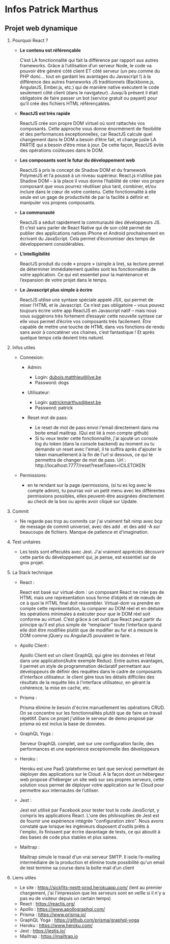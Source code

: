Infos Patrick Marthus
=====================

## Projet web dynamique

1. Pourquoi React ?

    * **Le contenu est référençable**

      C’est LA fonctionnalité qui fait la différence par rapport aux autres frameworks. Grâce à l’utilisation d’un serveur Node, le code va pouvoir être généré côté client ET côté serveur (un peu comme du PHP donc… tout en gardant les avantages du Javascript !) à la différence des autres frameworks JS traditionnels (Backbone.js, AngularJS, Ember.js, etc.) qui de manière native exécutent le code seulement côté client (dans le navigateur). Jusqu’à présent il était obligatoire de faire passer un bot (service gratuit ou payant) pour qu’il crée des fichiers HTML référençables.

    * **ReactJS est très rapide**

      ReactJS crée son propre DOM virtuel où sont rattachés vos composants. Cette approche vous donne énormément de flexibilité et des performances exceptionnelles, car ReactJS calcule quel changement dans le DOM a besoin d’être fait, et change juste LA PARTIE qui a besoin d’être mise à jour. De cette façon, ReactJS évite des opérations coûteuses dans le DOM.

    * **Les composants sont le futur du développement web**

      ReactJS à pris le concept de Shadow DOM et du framework PolymerJS et l’a poussé à un niveau supérieur. React.js n’utilise pas Shadow DOM – à la place il vous donne l’habilité de créer vos propre composant que vous pourrez réutiliser plus tard, combiner, et/ou inclure dans le cœur de votre contenu. Cette fonctionnalité à elle seule est un gage de productivité de par la facilité à définir et manipuler vos propres composants.

    * **La communauté**

      ReactJS a séduit rapidement la communauté des développeurs JS. Et c’est sans parler de React Native qui de son côté permet de publier des applications natives iPhone et Android prochainement en écrivant du JavaScript. Cela permet d’économiser des temps de développement considérables.

    * **L’intelligibilité**

      ReactJS produit du code « propre » (simple à lire), sa lecture permet de déterminer immédiatement quelles sont les fonctionnalités de votre application. Ce qui est essentiel pour la maintenance et l’expansion de votre projet dans le temps.

    * **Le Javascript plus simple à écrire**

      ReactJS utilise une syntaxe spéciale appelé JSX, qui permet de mixer l’HTML et le Javascript. Ce n’est pas obligatoire – vous pouvez toujours écrire votre app ReactJS en Javascript natif – mais nous vous suggérons très fortement d’essayer cette nouvelle syntaxe car elle vous permet d’écrire vos composants très facilement. Être capable de mettre une touche de HTML dans vos fonctions de rendu sans avoir à concaténer vos chaines, c’est fantastique ! Et après quelque temps cela devient très naturel.

2. Infos utiles

    * Connexion:

      * Admin:
          * Login: dubois.matthieu@live.be
          * Password: dogs

      * Utilisateur:
          * Login: patrickmarthus@best.be
          * Password: patrick

      * Reset mot de pass:
          * Le reset de mot de pass envoi l'email directement dans ma boite email mailtrap. (Qui est lié à mon compte github)
          * Si tu veux tester cette fonctionnalité, j'ai ajouté un console log du token (dans la console backend) au moment ou tu demande un reset avec l'email, il te suffira après d'ajouter le token manuellement à la fin de l'url si dessous, ce qui te permettra de changer de mot de pass.
            Url : http://localhost:7777/reset?resetToken=ICILETOKEN

    * Permissions:

      * en te rendant sur la page /permissions, (si tu es log avec le compte admin), tu pourras voir un petit menu avec les différentes permissions possibles, elles peuvent-être assignées directement au check de la box ou après avoir cliqué sur Update.

3. Commit

    * Ne regarde pas trop au commits car j'ai vraiment fait nimp avec bcp de message de commit universel, avec des add . et des add -A sur beaucoups de fichiers. Manque de patience et d'imagination.

4. Test unitaires

    * Les tests sont effecutés avec Jest. J'ai vraiment appréciés découvrir cette partie du développement qui, je pense, est essentiel  sur de gros projet.

5. La Stack technique

    * React :

      React est basé sur virtual-dom : un composant React ne crée pas de HTML mais une représentation sous forme d’objets et de nœuds de ce à quoi le HTML final doit ressembler. Virtual-dom va prendre en compte cette représentation, la comparer au DOM réel et en déduire les opérations minimales à exécuter pour que le DOM réel soit conforme au virtuel. C’est grâce à cet outil que React peut partir du principe qu’il est plus simple de “remplacer” toute l’interface quand elle doit être modifiée plutôt que de modifier au fur et à mesure le DOM comme jQuery ou AngularJS pouvaient le faire.

    * Apollo Client :

      Apollo Client est un client GraphQL qui gère les données et l’état dans une application(Autre exemple Redux). Entre autres avantages, il permet un style de programmation déclaratif permettant aux développeurs de définir des requêtes dans le cadre de composants d'interface utilisateur. le client gère tous les détails difficiles des résultats de la requête liés à l'interface utilisateur, en gérant la cohérence, la mise en cache, etc.

    * Prisma :

      Prisma élimine le besoin d'écrire manuellement les opérations CRUD. On se concentre sur les fonctionnalités plutôt que de faire un travail répétitif.
      Dans ce projet j'utilise le serveur de demo proposé par prisma où est inclus la base de données.

    * GraphQL Yoga :

      Serveur GraphQL complet, axé sur une configuration facile, des performances et une expérience exceptionnelle des développeurs

    * Heroku :

      Heroku est une PaaS (plateforme en tant que service) permettant de déployer des applications sur le Cloud. A la façon dont un hébergeur web propose d’héberger un site web sur ses propres serveurs, cette solution vous permet de déployer votre application sur le Cloud pour permettre aux internautes de l’utiliser.

    * Jest :

      Jest est utilisé par Facebook pour tester tout le code JavaScript, y compris les applications React. L'une des philosophies de Jest est de fournir une expérience intégrée "configuration zéro". Nous avons constaté que lorsque les ingénieurs disposent d'outils prêts à l'emploi, ils finissent par écrire davantage de tests, ce qui aboutit à des bases de code plus stables et plus saines.

    * Mailtrap :

      Mailtrap simule le travail d'un vrai serveur SMTP. Il isole l’e-mailing intermédiaire de la production et élimine toute possibilité qu'un email de test termine sa course dans la boîte mail d’un client


6. Liens utiles

    * Le site : https://sickfits-nextt-prod.herokuapp.com/ (lent au premier chargement, j'ai l'impression que les serveurs sont en veille si il n'y a pas eu de visiteur depuis un certain temps)
    * React : https://reactjs.org/
    * Apollo :  https://www.apollographql.com/
    * Prisma : https://www.prisma.io/
    * GraphQL Yoga : https://github.com/prisma/graphql-yoga
    * Heroku : https://www.heroku.com/
    * Jest : https://jestjs.io/
    * Mailtrap : https://mailtrap.io


